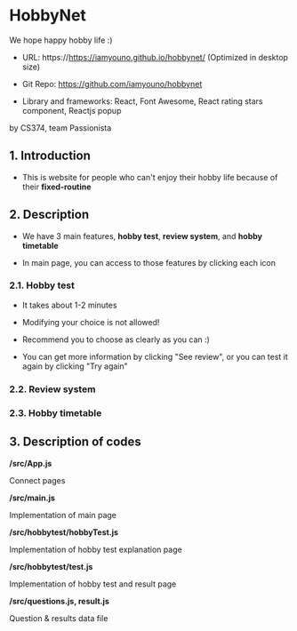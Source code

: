 # HobbyNet

We hope happy hobby life :)

- URL: https://https://iamyouno.github.io/hobbynet/ (Optimized in desktop size)

- Git Repo: https://github.com/iamyouno/hobbynet

- Library and frameworks: React, Font Awesome, React rating stars component, Reactjs popup

by CS374, team Passionista

## 1. Introduction

- This is website for people who can't enjoy their hobby life because of their **fixed-routine**

## 2. Description

- We have 3 main features, **hobby test**, **review system**, and **hobby timetable**

- In main page, you can access to those features by clicking each icon

### 2.1. Hobby test

- It takes about 1-2 minutes

- Modifying your choice is not allowed!

- Recommend you to choose as clearly as you can :)

- You can get more information by clicking "See review", or you can test it again by clicking "Try again"

### 2.2. Review system

### 2.3. Hobby timetable

## 3. Description of codes

**/src/App.js**

Connect pages

**/src/main.js**

Implementation of main page

**/src/hobbytest/hobbyTest.js**

Implementation of hobby test explanation page

**/src/hobbytest/test.js**

Implementation of hobby test and result page

**/src/questions.js, result.js**

Question & results data file
